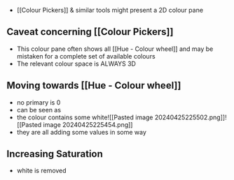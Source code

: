 - [[Colour Pickers]] & similar tools might present a 2D colour pane
## Caveat concerning [[Colour Pickers]]
- This colour pane often shows all [[Hue - Colour wheel]] and may be mistaken for a complete set of available colours
- The relevant colour space is ALWAYS 3D
## Moving towards [[Hue - Colour wheel]]
- no primary is 0
- can be seen as
- the colour contains some white![[Pasted image 20240425225502.png]]![[Pasted image 20240425225454.png]]
- they are all adding some values in some way
## Increasing Saturation
- white is removed